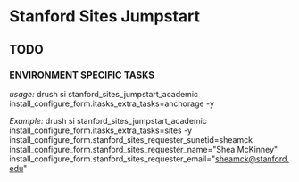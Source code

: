# Stanford Sites Jumpstart

## TODO

### ENVIRONMENT SPECIFIC TASKS

*usage:*
drush si stanford_sites_jumpstart_academic install_configure_form.itasks_extra_tasks=anchorage -y

*Example:*
drush si stanford_sites_jumpstart_academic install_configure_form.itasks_extra_tasks=sites -y
install_configure_form.stanford_sites_requester_sunetid=sheamck
install_configure_form.stanford_sites_requester_name="Shea McKinney"
install_configure_form.stanford_sites_requester_email="sheamck@stanford.edu"
